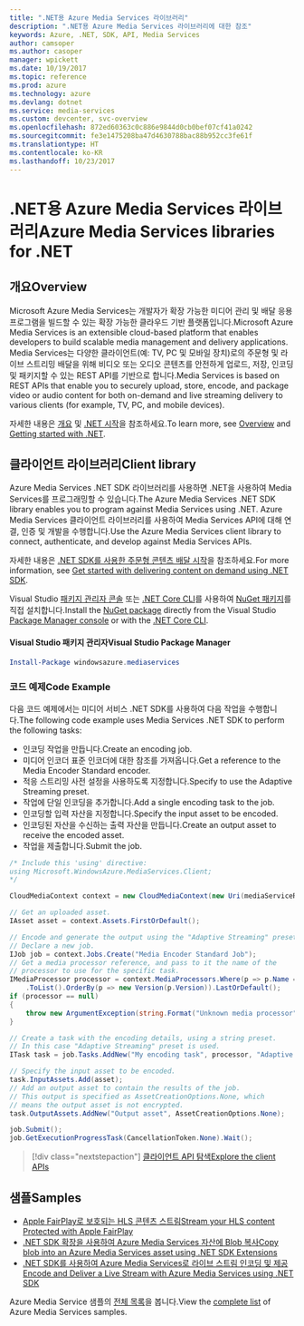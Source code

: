 ```yaml
---
title: ".NET용 Azure Media Services 라이브러리"
description: ".NET용 Azure Media Services 라이브러리에 대한 참조"
keywords: Azure, .NET, SDK, API, Media Services
author: camsoper
ms.author: casoper
manager: wpickett
ms.date: 10/19/2017
ms.topic: reference
ms.prod: azure
ms.technology: azure
ms.devlang: dotnet
ms.service: media-services
ms.custom: devcenter, svc-overview
ms.openlocfilehash: 872ed60363c0c886e9844d0cb0bef07cf41a0242
ms.sourcegitcommit: fe3e1475208ba47d4630788bac88b952cc3fe61f
ms.translationtype: HT
ms.contentlocale: ko-KR
ms.lasthandoff: 10/23/2017
---
```

# <a name="azure-media-services-libraries-for-net"></a><span data-ttu-id="699e7-104">.NET용 Azure Media Services 라이브러리</span><span class="sxs-lookup"><span data-stu-id="699e7-104">Azure Media Services libraries for .NET</span></span>

## <a name="overview"></a><span data-ttu-id="699e7-105">개요</span><span class="sxs-lookup"><span data-stu-id="699e7-105">Overview</span></span>

<span data-ttu-id="699e7-106">Microsoft Azure Media Services는 개발자가 확장 가능한 미디어 관리 및 배달 응용 프로그램을 빌드할 수 있는 확장 가능한 클라우드 기반 플랫폼입니다.</span><span class="sxs-lookup"><span data-stu-id="699e7-106">Microsoft Azure Media Services is an extensible cloud-based platform that enables developers to build scalable media management and delivery applications.</span></span> <span data-ttu-id="699e7-107">Media Services는 다양한 클라이언트(예: TV, PC 및 모바일 장치)로의 주문형 및 라이브 스트리밍 배달을 위해 비디오 또는 오디오 콘텐츠를 안전하게 업로드, 저장, 인코딩 및 패키지할 수 있는 REST API를 기반으로 합니다.</span><span class="sxs-lookup"><span data-stu-id="699e7-107">Media Services is based on REST APIs that enable you to securely upload, store, encode, and package video or audio content for both on-demand and live streaming delivery to various clients (for example, TV, PC, and mobile devices).</span></span> 

<span data-ttu-id="699e7-108">자세한 내용은 [개요](/azure/media-services/media-services-overview) 및 [.NET 시작](/azure/media-services/media-services-dotnet-how-to-use)을 참조하세요.</span><span class="sxs-lookup"><span data-stu-id="699e7-108">To learn more, see [Overview](/azure/media-services/media-services-overview) and [Getting started with .NET](/azure/media-services/media-services-dotnet-how-to-use).</span></span> 

## <a name="client-library"></a><span data-ttu-id="699e7-109">클라이언트 라이브러리</span><span class="sxs-lookup"><span data-stu-id="699e7-109">Client library</span></span>

<span data-ttu-id="699e7-110">Azure Media Services .NET SDK 라이브러리를 사용하면 .NET을 사용하여 Media Services를 프로그래밍할 수 있습니다.</span><span class="sxs-lookup"><span data-stu-id="699e7-110">The Azure Media Services .NET SDK library enables you to program against Media Services using .NET.</span></span> <span data-ttu-id="699e7-111">Azure Media Services 클라이언트 라이브러리를 사용하여 Media Services API에 대해 연결, 인증 및 개발을 수행합니다.</span><span class="sxs-lookup"><span data-stu-id="699e7-111">Use the Azure Media Services client library to connect, authenticate, and develop against Media Services APIs.</span></span>  

<span data-ttu-id="699e7-112">자세한 내용은 [.NET SDK를 사용한 주문형 콘텐츠 배달 시작](/azure/media-services/media-services-dotnet-get-started)을 참조하세요.</span><span class="sxs-lookup"><span data-stu-id="699e7-112">For more information, see [Get started with delivering content on demand using .NET SDK](/azure/media-services/media-services-dotnet-get-started).</span></span>

<span data-ttu-id="699e7-113">Visual Studio [패키지 관리자 콘솔][PackageManager] 또는 [.NET Core CLI][DotNetCLI]를 사용하여 [NuGet 패키지](https://www.nuget.org/packages/windowsazure.mediaservices)를 직접 설치합니다.</span><span class="sxs-lookup"><span data-stu-id="699e7-113">Install the [NuGet package](https://www.nuget.org/packages/windowsazure.mediaservices) directly from the Visual Studio [Package Manager console][PackageManager] or with the [.NET Core CLI][DotNetCLI].</span></span>

#### <a name="visual-studio-package-manager"></a><span data-ttu-id="699e7-114">Visual Studio 패키지 관리자</span><span class="sxs-lookup"><span data-stu-id="699e7-114">Visual Studio Package Manager</span></span>

```powershell
Install-Package windowsazure.mediaservices
```

### <a name="code-example"></a><span data-ttu-id="699e7-115">코드 예제</span><span class="sxs-lookup"><span data-stu-id="699e7-115">Code Example</span></span>

<span data-ttu-id="699e7-116">다음 코드 예제에서는 미디어 서비스 .NET SDK를 사용하여 다음 작업을 수행합니다.</span><span class="sxs-lookup"><span data-stu-id="699e7-116">The following code example uses Media Services .NET SDK to perform the following tasks:</span></span>

- <span data-ttu-id="699e7-117">인코딩 작업을 만듭니다.</span><span class="sxs-lookup"><span data-stu-id="699e7-117">Create an encoding job.</span></span>
- <span data-ttu-id="699e7-118">미디어 인코더 표준 인코더에 대한 참조를 가져옵니다.</span><span class="sxs-lookup"><span data-stu-id="699e7-118">Get a reference to the Media Encoder Standard encoder.</span></span>
- <span data-ttu-id="699e7-119">적응 스트리밍 사전 설정을 사용하도록 지정합니다.</span><span class="sxs-lookup"><span data-stu-id="699e7-119">Specify to use the Adaptive Streaming preset.</span></span>
- <span data-ttu-id="699e7-120">작업에 단일 인코딩을 추가합니다.</span><span class="sxs-lookup"><span data-stu-id="699e7-120">Add a single encoding task to the job.</span></span>
- <span data-ttu-id="699e7-121">인코딩할 입력 자산을 지정합니다.</span><span class="sxs-lookup"><span data-stu-id="699e7-121">Specify the input asset to be encoded.</span></span>
- <span data-ttu-id="699e7-122">인코딩된 자산을 수신하는 출력 자산을 만듭니다.</span><span class="sxs-lookup"><span data-stu-id="699e7-122">Create an output asset to receive the encoded asset.</span></span>
- <span data-ttu-id="699e7-123">작업을 제출합니다.</span><span class="sxs-lookup"><span data-stu-id="699e7-123">Submit the job.</span></span>


```csharp
/* Include this 'using' directive:
using Microsoft.WindowsAzure.MediaServices.Client;
*/

CloudMediaContext context = new CloudMediaContext(new Uri(mediaServiceRESTAPIEndpoint), tokenProvider);

// Get an uploaded asset.
IAsset asset = context.Assets.FirstOrDefault();

// Encode and generate the output using the "Adaptive Streaming" preset.
// Declare a new job.
IJob job = context.Jobs.Create("Media Encoder Standard Job");
// Get a media processor reference, and pass to it the name of the 
// processor to use for the specific task.
IMediaProcessor processor = context.MediaProcessors.Where(p => p.Name == mediaProcessorName)
    .ToList().OrderBy(p => new Version(p.Version)).LastOrDefault();
if (processor == null) 
{
    throw new ArgumentException(string.Format("Unknown media processor", mediaProcessorName));
}

// Create a task with the encoding details, using a string preset.
// In this case "Adaptive Streaming" preset is used.
ITask task = job.Tasks.AddNew("My encoding task", processor, "Adaptive Streaming", TaskOptions.None);

// Specify the input asset to be encoded.
task.InputAssets.Add(asset);
// Add an output asset to contain the results of the job. 
// This output is specified as AssetCreationOptions.None, which 
// means the output asset is not encrypted. 
task.OutputAssets.AddNew("Output asset", AssetCreationOptions.None);

job.Submit();
job.GetExecutionProgressTask(CancellationToken.None).Wait();
```

> [!div class="nextstepaction"]
> [<span data-ttu-id="699e7-124">클라이언트 API 탐색</span><span class="sxs-lookup"><span data-stu-id="699e7-124">Explore the client APIs</span></span>](/dotnet/api/overview/azure/mediaservices/client)

## <a name="samples"></a><span data-ttu-id="699e7-125">샘플</span><span class="sxs-lookup"><span data-stu-id="699e7-125">Samples</span></span>

- [<span data-ttu-id="699e7-126">Apple FairPlay로 보호되는 HLS 콘텐츠 스트림</span><span class="sxs-lookup"><span data-stu-id="699e7-126">Stream your HLS content Protected with Apple FairPlay</span></span>](https://azure.microsoft.com/resources/samples/media-services-dotnet-dynamic-encryption-with-fairplay/)
- [<span data-ttu-id="699e7-127">.NET SDK 확장을 사용하여 Azure Media Services 자산에 Blob 복사</span><span class="sxs-lookup"><span data-stu-id="699e7-127">Copy blob into an Azure Media Services asset using .NET SDK Extensions</span></span>](https://azure.microsoft.com/resources/samples/media-services-dotnet-copy-blob-into-asset/)
- [<span data-ttu-id="699e7-128">.NET SDK를 사용하여 Azure Media Services로 라이브 스트림 인코딩 및 제공</span><span class="sxs-lookup"><span data-stu-id="699e7-128">Encode and Deliver a Live Stream with Azure Media Services using .NET SDK</span></span>](https://azure.microsoft.com/resources/samples/media-services-dotnet-encode-live-stream-with-ams-clear/)

<span data-ttu-id="699e7-129">Azure Media Service 샘플의 [전체 목록](https://azure.microsoft.com/resources/samples/?platform=dotnet&service=media-services)을 봅니다.</span><span class="sxs-lookup"><span data-stu-id="699e7-129">View the [complete list](https://azure.microsoft.com/resources/samples/?platform=dotnet&service=media-services) of Azure Media Services samples.</span></span>


[PackageManager]: https://docs.microsoft.com/nuget/tools/package-manager-console
[DotNetCLI]: https://docs.microsoft.com/dotnet/core/tools/dotnet-add-package
